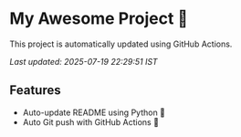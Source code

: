 # My Awesome Project 🚀

This project is automatically updated using GitHub Actions.

_Last updated: 2025-07-19 22:29:51 IST_

## Features
- Auto-update README using Python 🐍
- Auto Git push with GitHub Actions 🤖
